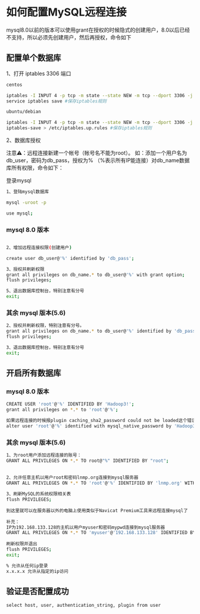 # 如何配置MySQL远程连接


mysql8.0以前的版本可以使用grant在授权的时候隐式的创建用户，8.0以后已经不支持，所以必须先创建用户，然后再授权，命令如下

## 配置单个数据库

1、打开 iptables 3306 端口

```sh
centos

iptables -I INPUT 4 -p tcp -m state --state NEW -m tcp --dport 3306 -j ACCEPT
service iptables save #保存iptables规则
```

```sh
ubuntu/debian

iptables -I INPUT 4 -p tcp -m state --state NEW -m tcp --dport 3306 -j ACCEPT
iptables-save > /etc/iptables.up.rules #保存iptables规则
```

2、数据库授权

注意⚠️：远程连接新建一个帐号（帐号名不能为root）。
如：添加一个用户名为db_user，密码为db_pass，授权为% （%表示所有IP能连接）对db_name数据库所有权限，命令如下：

登录mysql

```sh
1、登陆mysql数据库

mysql -uroot -p

use mysql;
```

### mysql 8.0 版本

```sh

2、增加远程连接权限(创建用户)

create user db_user@'%' identified by 'db_pass';

3、授权并刷新权限
grant all privileges on db_name.* to db_user@'%' with grant option;
flush privileges;

5、退出数据库控制台，特别注意有分号
exit;
```

### 其余 mysql 版本(5.6)

```sh
2、授权并刷新权限，特别注意有分号。
grant all privileges on db_name.* to db_user@'%' identified by 'db_pass';
flush privileges;

3、退出数据库控制台，特别注意有分号
exit;
```



## 开启所有数据库

### mysql 8.0 版本

```sh 
CREATE USER 'root'@'%' IDENTIFIED BY 'Hadoop3!';
grant all privileges on *.* to 'root'@'%';

如果远程连接的时候报plugin caching_sha2_password could not be loaded这个错误，可以尝试修改密码加密插件：
alter user 'root'@'%' identified with mysql_native_password by 'Hadoop3!';
```

### 其余 mysql 版本(5.6)

```sh
1、为root用户添加远程连接的账号：  
GRANT ALL PRIVILEGES ON *.* TO root@"%" IDENTIFIED BY "root"; 
 
 
2、允许任意主机以用户root和密码lnmp.org连接到mysql服务器
GRANT ALL PRIVILEGES ON *.* TO 'root'@'%' IDENTIFIED BY 'lnmp.org' WITH GRANT OPTION;
 
3、刷新MySQL的系统权限相关表
flush PRIVILEGES;
 
到这里就可以在服务器以外的电脑上使用类似于Navicat Premium工具来远程连接mysql了
 
补充：
IP为192.168.133.128的主机以用户myuser和密码mypwd连接到mysql服务器
GRANT ALL PRIVILEGES ON *.* TO 'myuser'@'192.168.133.128' IDENTIFIED BY 'mypwd' WITH GRANT OPTION; 
 
刷新权限并退出
flush PRIVILEGES;
exit;

% 允许从任何ip登录  
x.x.x.x 允许从指定的ip访问
```

## 验证是否配置成功
```
select host, user, authentication_string, plugin from user
```
